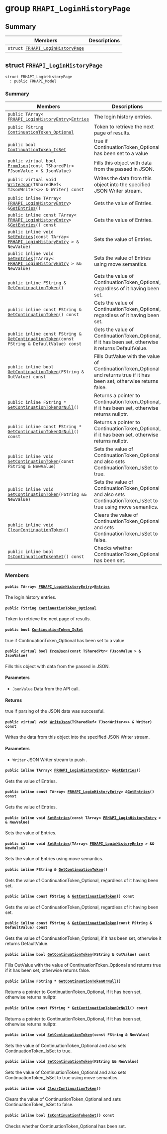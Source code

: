 # group `RHAPI_LoginHistoryPage` <a id="group__RHAPI__LoginHistoryPage"></a>

## Summary

 Members                        | Descriptions                                
--------------------------------|---------------------------------------------
`struct `[`FRHAPI_LoginHistoryPage`](#structFRHAPI__LoginHistoryPage) | 

## struct `FRHAPI_LoginHistoryPage` <a id="structFRHAPI__LoginHistoryPage"></a>

```
struct FRHAPI_LoginHistoryPage
  : public FRHAPI_Model
```

### Summary

 Members                        | Descriptions                                
--------------------------------|---------------------------------------------
`public TArray< `[`FRHAPI_LoginHistoryEntry`](RHAPI_LoginHistoryEntry.md#structFRHAPI__LoginHistoryEntry)` > `[`Entries`](#structFRHAPI__LoginHistoryPage_1ab49054edc49807c4285bbbd0b4bfc747) | The login history entries.
`public FString `[`ContinuationToken_Optional`](#structFRHAPI__LoginHistoryPage_1a7f15192e09602cfab9b46bbd8a882260) | Token to retrieve the next page of results.
`public bool `[`ContinuationToken_IsSet`](#structFRHAPI__LoginHistoryPage_1aa7efa46fc736debb688497937a2930ed) | true if ContinuationToken_Optional has been set to a value
`public virtual bool `[`FromJson`](#structFRHAPI__LoginHistoryPage_1a9320e1edf84affdb1e680ccab65de6e9)`(const TSharedPtr< FJsonValue > & JsonValue)` | Fills this object with data from the passed in JSON.
`public virtual void `[`WriteJson`](#structFRHAPI__LoginHistoryPage_1ab883a6c0ac45551f15a670fa4b8a0f7d)`(TSharedRef< TJsonWriter<>> & Writer) const` | Writes the data from this object into the specified JSON Writer stream.
`public inline TArray< `[`FRHAPI_LoginHistoryEntry`](RHAPI_LoginHistoryEntry.md#structFRHAPI__LoginHistoryEntry)` > & `[`GetEntries`](#structFRHAPI__LoginHistoryPage_1ada05a2055110bde2ffbbdc471a08a945)`()` | Gets the value of Entries.
`public inline const TArray< `[`FRHAPI_LoginHistoryEntry`](RHAPI_LoginHistoryEntry.md#structFRHAPI__LoginHistoryEntry)` > & `[`GetEntries`](#structFRHAPI__LoginHistoryPage_1a3ab6fe984b9b54340ff6d0366ba7d0a0)`() const` | Gets the value of Entries.
`public inline void `[`SetEntries`](#structFRHAPI__LoginHistoryPage_1af2b61d09cdd51caa038820292645723d)`(const TArray< `[`FRHAPI_LoginHistoryEntry`](RHAPI_LoginHistoryEntry.md#structFRHAPI__LoginHistoryEntry)` > & NewValue)` | Sets the value of Entries.
`public inline void `[`SetEntries`](#structFRHAPI__LoginHistoryPage_1a628687d0dac31727c65dab6cb792a056)`(TArray< `[`FRHAPI_LoginHistoryEntry`](RHAPI_LoginHistoryEntry.md#structFRHAPI__LoginHistoryEntry)` > && NewValue)` | Sets the value of Entries using move semantics.
`public inline FString & `[`GetContinuationToken`](#structFRHAPI__LoginHistoryPage_1a4e21a51b6db0c5fd24e0df19eceb4a0b)`()` | Gets the value of ContinuationToken_Optional, regardless of it having been set.
`public inline const FString & `[`GetContinuationToken`](#structFRHAPI__LoginHistoryPage_1a96ff587bd15a62f721838bb4d0fe5d64)`() const` | Gets the value of ContinuationToken_Optional, regardless of it having been set.
`public inline const FString & `[`GetContinuationToken`](#structFRHAPI__LoginHistoryPage_1a97a2954904ffb85931b7a0e10f78efcd)`(const FString & DefaultValue) const` | Gets the value of ContinuationToken_Optional, if it has been set, otherwise it returns DefaultValue.
`public inline bool `[`GetContinuationToken`](#structFRHAPI__LoginHistoryPage_1a079a293895338cac8631b597714efd76)`(FString & OutValue) const` | Fills OutValue with the value of ContinuationToken_Optional and returns true if it has been set, otherwise returns false.
`public inline FString * `[`GetContinuationTokenOrNull`](#structFRHAPI__LoginHistoryPage_1ad900d1c99205342055827692df272db3)`()` | Returns a pointer to ContinuationToken_Optional, if it has been set, otherwise returns nullptr.
`public inline const FString * `[`GetContinuationTokenOrNull`](#structFRHAPI__LoginHistoryPage_1ad02a4642ecb4f20fae1b546be2dba4a0)`() const` | Returns a pointer to ContinuationToken_Optional, if it has been set, otherwise returns nullptr.
`public inline void `[`SetContinuationToken`](#structFRHAPI__LoginHistoryPage_1a781b011aa9422a2e9140a0bb6047cdae)`(const FString & NewValue)` | Sets the value of ContinuationToken_Optional and also sets ContinuationToken_IsSet to true.
`public inline void `[`SetContinuationToken`](#structFRHAPI__LoginHistoryPage_1a404c404e0186e776bd2c8e92b964f813)`(FString && NewValue)` | Sets the value of ContinuationToken_Optional and also sets ContinuationToken_IsSet to true using move semantics.
`public inline void `[`ClearContinuationToken`](#structFRHAPI__LoginHistoryPage_1a0aadae52cf25417902e09c1378374209)`()` | Clears the value of ContinuationToken_Optional and sets ContinuationToken_IsSet to false.
`public inline bool `[`IsContinuationTokenSet`](#structFRHAPI__LoginHistoryPage_1a556005273c3001a10dfb17feba6f2084)`() const` | Checks whether ContinuationToken_Optional has been set.

### Members

#### `public TArray< `[`FRHAPI_LoginHistoryEntry`](RHAPI_LoginHistoryEntry.md#structFRHAPI__LoginHistoryEntry)` > `[`Entries`](#structFRHAPI__LoginHistoryPage_1ab49054edc49807c4285bbbd0b4bfc747) <a id="structFRHAPI__LoginHistoryPage_1ab49054edc49807c4285bbbd0b4bfc747"></a>

The login history entries.

#### `public FString `[`ContinuationToken_Optional`](#structFRHAPI__LoginHistoryPage_1a7f15192e09602cfab9b46bbd8a882260) <a id="structFRHAPI__LoginHistoryPage_1a7f15192e09602cfab9b46bbd8a882260"></a>

Token to retrieve the next page of results.

#### `public bool `[`ContinuationToken_IsSet`](#structFRHAPI__LoginHistoryPage_1aa7efa46fc736debb688497937a2930ed) <a id="structFRHAPI__LoginHistoryPage_1aa7efa46fc736debb688497937a2930ed"></a>

true if ContinuationToken_Optional has been set to a value

#### `public virtual bool `[`FromJson`](#structFRHAPI__LoginHistoryPage_1a9320e1edf84affdb1e680ccab65de6e9)`(const TSharedPtr< FJsonValue > & JsonValue)` <a id="structFRHAPI__LoginHistoryPage_1a9320e1edf84affdb1e680ccab65de6e9"></a>

Fills this object with data from the passed in JSON.

#### Parameters
* `JsonValue` Data from the API call.

#### Returns
true if parsing of the JSON data was successful.

#### `public virtual void `[`WriteJson`](#structFRHAPI__LoginHistoryPage_1ab883a6c0ac45551f15a670fa4b8a0f7d)`(TSharedRef< TJsonWriter<>> & Writer) const` <a id="structFRHAPI__LoginHistoryPage_1ab883a6c0ac45551f15a670fa4b8a0f7d"></a>

Writes the data from this object into the specified JSON Writer stream.

#### Parameters
* `Writer` JSON Writer stream to push .

#### `public inline TArray< `[`FRHAPI_LoginHistoryEntry`](RHAPI_LoginHistoryEntry.md#structFRHAPI__LoginHistoryEntry)` > & `[`GetEntries`](#structFRHAPI__LoginHistoryPage_1ada05a2055110bde2ffbbdc471a08a945)`()` <a id="structFRHAPI__LoginHistoryPage_1ada05a2055110bde2ffbbdc471a08a945"></a>

Gets the value of Entries.

#### `public inline const TArray< `[`FRHAPI_LoginHistoryEntry`](RHAPI_LoginHistoryEntry.md#structFRHAPI__LoginHistoryEntry)` > & `[`GetEntries`](#structFRHAPI__LoginHistoryPage_1a3ab6fe984b9b54340ff6d0366ba7d0a0)`() const` <a id="structFRHAPI__LoginHistoryPage_1a3ab6fe984b9b54340ff6d0366ba7d0a0"></a>

Gets the value of Entries.

#### `public inline void `[`SetEntries`](#structFRHAPI__LoginHistoryPage_1af2b61d09cdd51caa038820292645723d)`(const TArray< `[`FRHAPI_LoginHistoryEntry`](RHAPI_LoginHistoryEntry.md#structFRHAPI__LoginHistoryEntry)` > & NewValue)` <a id="structFRHAPI__LoginHistoryPage_1af2b61d09cdd51caa038820292645723d"></a>

Sets the value of Entries.

#### `public inline void `[`SetEntries`](#structFRHAPI__LoginHistoryPage_1a628687d0dac31727c65dab6cb792a056)`(TArray< `[`FRHAPI_LoginHistoryEntry`](RHAPI_LoginHistoryEntry.md#structFRHAPI__LoginHistoryEntry)` > && NewValue)` <a id="structFRHAPI__LoginHistoryPage_1a628687d0dac31727c65dab6cb792a056"></a>

Sets the value of Entries using move semantics.

#### `public inline FString & `[`GetContinuationToken`](#structFRHAPI__LoginHistoryPage_1a4e21a51b6db0c5fd24e0df19eceb4a0b)`()` <a id="structFRHAPI__LoginHistoryPage_1a4e21a51b6db0c5fd24e0df19eceb4a0b"></a>

Gets the value of ContinuationToken_Optional, regardless of it having been set.

#### `public inline const FString & `[`GetContinuationToken`](#structFRHAPI__LoginHistoryPage_1a96ff587bd15a62f721838bb4d0fe5d64)`() const` <a id="structFRHAPI__LoginHistoryPage_1a96ff587bd15a62f721838bb4d0fe5d64"></a>

Gets the value of ContinuationToken_Optional, regardless of it having been set.

#### `public inline const FString & `[`GetContinuationToken`](#structFRHAPI__LoginHistoryPage_1a97a2954904ffb85931b7a0e10f78efcd)`(const FString & DefaultValue) const` <a id="structFRHAPI__LoginHistoryPage_1a97a2954904ffb85931b7a0e10f78efcd"></a>

Gets the value of ContinuationToken_Optional, if it has been set, otherwise it returns DefaultValue.

#### `public inline bool `[`GetContinuationToken`](#structFRHAPI__LoginHistoryPage_1a079a293895338cac8631b597714efd76)`(FString & OutValue) const` <a id="structFRHAPI__LoginHistoryPage_1a079a293895338cac8631b597714efd76"></a>

Fills OutValue with the value of ContinuationToken_Optional and returns true if it has been set, otherwise returns false.

#### `public inline FString * `[`GetContinuationTokenOrNull`](#structFRHAPI__LoginHistoryPage_1ad900d1c99205342055827692df272db3)`()` <a id="structFRHAPI__LoginHistoryPage_1ad900d1c99205342055827692df272db3"></a>

Returns a pointer to ContinuationToken_Optional, if it has been set, otherwise returns nullptr.

#### `public inline const FString * `[`GetContinuationTokenOrNull`](#structFRHAPI__LoginHistoryPage_1ad02a4642ecb4f20fae1b546be2dba4a0)`() const` <a id="structFRHAPI__LoginHistoryPage_1ad02a4642ecb4f20fae1b546be2dba4a0"></a>

Returns a pointer to ContinuationToken_Optional, if it has been set, otherwise returns nullptr.

#### `public inline void `[`SetContinuationToken`](#structFRHAPI__LoginHistoryPage_1a781b011aa9422a2e9140a0bb6047cdae)`(const FString & NewValue)` <a id="structFRHAPI__LoginHistoryPage_1a781b011aa9422a2e9140a0bb6047cdae"></a>

Sets the value of ContinuationToken_Optional and also sets ContinuationToken_IsSet to true.

#### `public inline void `[`SetContinuationToken`](#structFRHAPI__LoginHistoryPage_1a404c404e0186e776bd2c8e92b964f813)`(FString && NewValue)` <a id="structFRHAPI__LoginHistoryPage_1a404c404e0186e776bd2c8e92b964f813"></a>

Sets the value of ContinuationToken_Optional and also sets ContinuationToken_IsSet to true using move semantics.

#### `public inline void `[`ClearContinuationToken`](#structFRHAPI__LoginHistoryPage_1a0aadae52cf25417902e09c1378374209)`()` <a id="structFRHAPI__LoginHistoryPage_1a0aadae52cf25417902e09c1378374209"></a>

Clears the value of ContinuationToken_Optional and sets ContinuationToken_IsSet to false.

#### `public inline bool `[`IsContinuationTokenSet`](#structFRHAPI__LoginHistoryPage_1a556005273c3001a10dfb17feba6f2084)`() const` <a id="structFRHAPI__LoginHistoryPage_1a556005273c3001a10dfb17feba6f2084"></a>

Checks whether ContinuationToken_Optional has been set.

